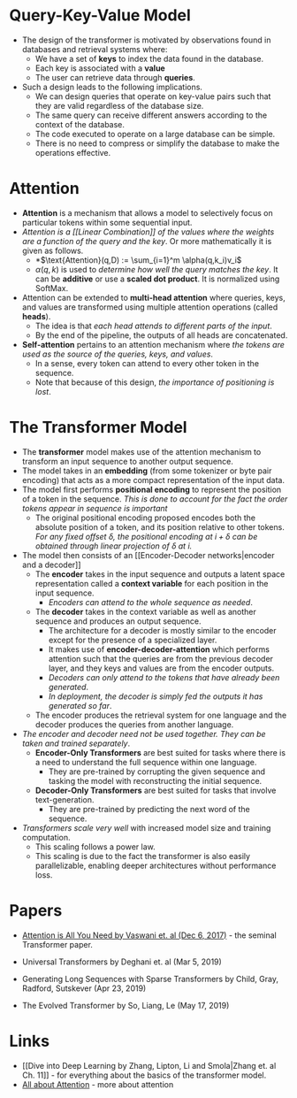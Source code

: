 # Query-Key-Value Model
* The design of the transformer is motivated by observations found in databases and retrieval systems where:
	* We have a set of **keys** to index the data found in the database.
	* Each key is associated with a **value**
	* The user can retrieve data through **queries**.
* Such a design leads to the following implications.
	* We can design queries that operate on key-value pairs such that they are valid regardless of the database size.
	* The same query can receive different answers according to the context of the database.
	* The code executed to operate on a large database can be simple.
	* There is no need to compress or simplify the database to make the operations effective.
# Attention  
* **Attention** is a mechanism that allows a model to selectively focus on particular tokens within some sequential input. 
* *Attention is a [[Linear Combination]] of the values where the weights are a function of the query and the key*. Or more mathematically it is given as follows.
	* *$\text{Attention}(q,D) := \sum_{i=1}^m \alpha(q,k_i)v_i$
	* $\alpha(q,k)$ is used to *determine how well the query matches the key*. It can be **additive** or use a **scaled dot product**. It is normalized using SoftMax.
 * Attention can be extended to **multi-head attention** where queries, keys, and values are transformed using multiple attention operations (called **heads**).
	* The idea is that *each head attends to different parts of the input*.
	* By the end of the pipeline, the outputs of all heads are concatenated.
* **Self-attention** pertains to an attention mechanism where *the tokens are used as the source of the queries, keys, and values*. 
	* In a sense, every token can attend to every other token in the sequence.
	* Note that because of this design, *the importance of positioning is lost*.
# The Transformer Model
* The **transformer** model makes use of the attention mechanism to transform an input sequence to another output sequence.
* The model takes in an **embedding** (from some tokenizer or byte pair encoding) that acts as a more compact representation of the input data. 
* The model first performs **positional encoding** to represent the position of a token in the sequence. *This is done to account for the fact the order tokens appear in sequence is important*
	* The original positional encoding proposed encodes both the absolute position of a token, and its position relative to other tokens.  *For any fixed offset $\delta$, the positional encoding at $i+\delta$ can be obtained through linear projection of $\delta$ at $i$.*
* The model then consists of an [[Encoder-Decoder networks|encoder and a decoder]] 
	* The **encoder** takes in the input sequence and outputs a latent space representation called a **context variable** for each position in the input sequence. 
		* *Encoders can attend to the whole sequence as needed*.
	* The **decoder** takes in the context variable as well as another sequence and produces an output sequence.
		* The architecture for a decoder is mostly similar to the encoder except for the presence of a specialized layer.
		* It makes use of **encoder-decoder-attention** which performs attention such that the queries are from the previous decoder layer, and they keys and values are from the encoder outputs. 
		* *Decoders can only attend to the tokens that have already been generated*. 
		* *In deployment, the decoder is simply fed the outputs it has generated so far*.
	* The encoder produces the retrieval system for one language and the decoder produces the queries from another language.
* *The encoder and decoder need not be used together. They can be taken and trained separately*.
	* **Encoder-Only Transformers** are best suited for tasks where there is a need to understand the full sequence within one language.
		* They are pre-trained by corrupting the given sequence and tasking the model with reconstructing the initial sequence.
	* **Decoder-Only Transformers** are best suited for tasks that involve text-generation.
		* They are pre-trained by predicting the next word of the sequence.
* *Transformers scale very well* with increased model size and training computation. 
	* This scaling follows a power law.
	* This scaling is due to the fact the transformer is also easily parallelizable, enabling deeper architectures without performance loss.
# Papers
* [Attention is All You Need by Vaswani et. al (Dec 6, 2017)](https://arxiv.org/pdf/1706.03762.pdf) - the seminal Transformer paper.

* Universal Transformers by Deghani et. al (Mar 5, 2019) 

* Generating Long Sequences with Sparse Transformers by Child, Gray, Radford, Sutskever (Apr 23, 2019) 

* The Evolved Transformer by So, Liang, Le (May 17, 2019)
# Links
* [[Dive into Deep Learning by Zhang, Lipton, Li and Smola|Zhang et. al Ch. 11]] - for everything about the basics of the transformer model.
* [All about Attention](https://lilianweng.github.io/posts/2018-06-24-attention/) - more about attention

